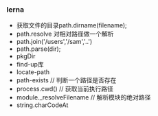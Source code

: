 ###  lerna

- 获取文件的目录path.dirname(filename); 
- path.resolve 对相对路径做一个解析
- path.join('/users','/sam','..') 
- path.parse(dir);
- pkgDir
- find-up库
- locate-path
- path-exists // 判断一个路径是否存在
- process.cwd() // 获取当前执行路径
- module._resolveFilename  // 解析模块的绝对路径
- string.charCodeAt